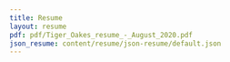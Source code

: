 ```yaml
---
title: Resume
layout: resume
pdf: pdf/Tiger_Oakes_resume_-_August_2020.pdf
json_resume: content/resume/json-resume/default.json
---
```

